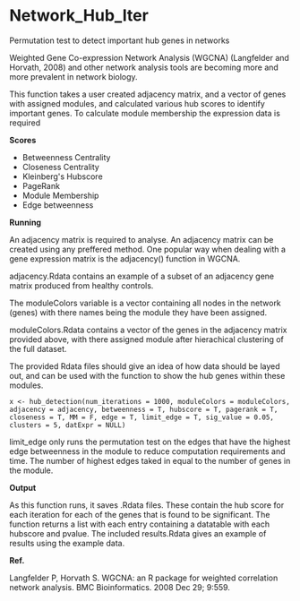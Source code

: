 # Network_Hub_Iter
Permutation test to detect important hub genes in networks

Weighted Gene Co-expression Network Analysis (WGCNA) (Langfelder and Horvath, 2008) and other network analysis tools are becoming more and more prevalent in network biology.

This function takes a user created adjacency matrix, and a vector of genes with assigned modules, and calculated various hub scores to identify important genes.
To calculate module membership the expression data is required 

**Scores**
* Betweenness Centrality
* Closeness Centrality
* Kleinberg's Hubscore
* PageRank
* Module Membership
* Edge betweenness

**Running**

An adjacency matrix is required to analyse. An adjacency matrix can be created using any preffered method. One popular way when dealing with a gene expression matrix is the adjacency() function in WGCNA.

adjacency.Rdata contains an example of a subset of an adjacency gene matrix produced from healthy controls.

The moduleColors variable is a vector containing all nodes in the network (genes) with there names being the module they have been assigned.

moduleColors.Rdata contains a vector of the genes in the adjacency matrix provided above, with there assigned module after hierachical clustering of the full dataset.


The provided Rdata files should give an idea of how data should be layed out, and can be used with the function to show the hub genes within these modules.

```
x <- hub_detection(num_iterations = 1000, moduleColors = moduleColors, adjacency = adjacency, betweenness = T, hubscore = T, pagerank = T, closeness = T, MM = F, edge = T, limit_edge = T, sig_value = 0.05, clusters = 5, datExpr = NULL)
```
limit_edge only runs the permutation test on the edges that have the highest edge betweenness in the module to reduce computation requirements and time. The number of highest edges taked in equal to the number of genes in the module. 


**Output**

As this function runs, it saves .Rdata files. These contain the hub score for each iteration for each of the genes that is found to be significant.
The function returns a list with each entry containing a datatable with each hubscore and pvalue.
The included results.Rdata gives an example of results using the example data.


**Ref.**

Langfelder P, Horvath S. WGCNA: an R package for weighted correlation network analysis. BMC Bioinformatics. 2008 Dec 29; 9:559.
